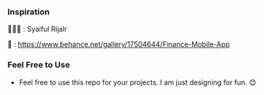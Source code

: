 ### Inspiration

👩🏻‍🦰 : Syaiful Rijalr

🔗 : https://www.behance.net/gallery/17504644/Finance-Mobile-App

### Feel Free to Use

- Feel free to use this repo for your projects. I am just designing for fun.
  😊
